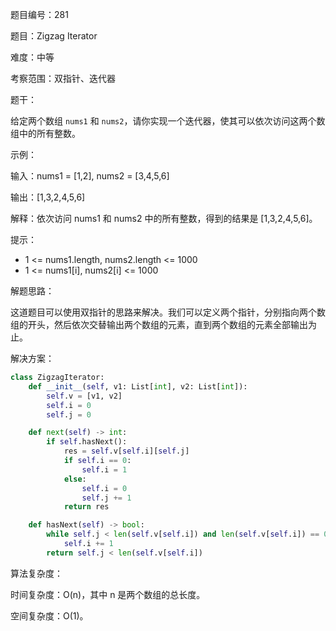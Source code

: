 题目编号：281

题目：Zigzag Iterator

难度：中等

考察范围：双指针、迭代器

题干：

给定两个数组 `nums1` 和 `nums2`，请你实现一个迭代器，使其可以依次访问这两个数组中的所有整数。

示例：

输入：nums1 = [1,2], nums2 = [3,4,5,6] 

输出：[1,3,2,4,5,6]

解释：依次访问 nums1 和 nums2 中的所有整数，得到的结果是 [1,3,2,4,5,6]。

提示：

- 1 <= nums1.length, nums2.length <= 1000
- 1 <= nums1[i], nums2[i] <= 1000

解题思路：

这道题目可以使用双指针的思路来解决。我们可以定义两个指针，分别指向两个数组的开头，然后依次交替输出两个数组的元素，直到两个数组的元素全部输出为止。

解决方案：

```python
class ZigzagIterator:
    def __init__(self, v1: List[int], v2: List[int]):
        self.v = [v1, v2]
        self.i = 0
        self.j = 0

    def next(self) -> int:
        if self.hasNext():
            res = self.v[self.i][self.j]
            if self.i == 0:
                self.i = 1
            else:
                self.i = 0
                self.j += 1
            return res

    def hasNext(self) -> bool:
        while self.j < len(self.v[self.i]) and len(self.v[self.i]) == 0:
            self.i += 1
        return self.j < len(self.v[self.i])
```

算法复杂度：

时间复杂度：O(n)，其中 n 是两个数组的总长度。

空间复杂度：O(1)。